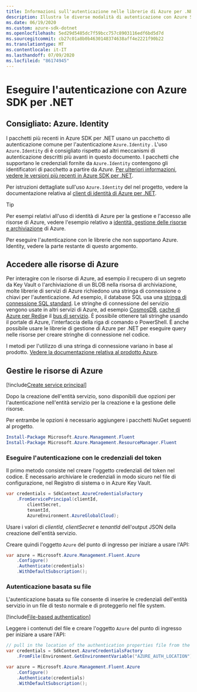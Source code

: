 ```yaml
---
title: Informazioni sull'autenticazione nelle librerie di Azure per .NET
description: Illustra le diverse modalità di autenticazione con Azure SDK per .NET.
ms.date: 06/19/2020
ms.custom: azure-sdk-dotnet
ms.openlocfilehash: 5ed29d5485dc7f59bcc757c8903116edf6bd5d7d
ms.sourcegitcommit: cb27c01a8b0b4630148374638aff4e2221f90b22
ms.translationtype: MT
ms.contentlocale: it-IT
ms.lasthandoff: 07/09/2020
ms.locfileid: "86174945"
---
```

# <a name="authenticate-with-the-azure-sdk-for-net"></a>Eseguire l'autenticazione con Azure SDK per .NET

## <a name="recommended-azureidentity"></a>Consigliato: Azure. Identity

I pacchetti più recenti in Azure SDK per .NET usano un pacchetto di autenticazione comune per l'autenticazione `Azure.Identity` . L'uso `Azure.Identity` di è consigliato rispetto ad altri meccanismi di autenticazione descritti più avanti in questo documento. I pacchetti che supportano le credenziali fornite da `Azure.Identity` contengono gli identificatori di pacchetto a partire da *Azure.* [Per ulteriori informazioni, vedere le versioni più recenti in Azure SDK per .NET](https://azure.github.io/azure-sdk/releases/latest/index.html#net).

Per istruzioni dettagliate sull'uso `Azure.Identity` del nel progetto, vedere la documentazione relativa al [client di identità di Azure per .NET](/dotnet/api/overview/azure/identity-readme).

> [!TIP]
> Per esempi relativi all'uso di identità di Azure per la gestione e l'accesso alle risorse di Azure, vedere l'esempio relativo a [identità, gestione delle risorse e archiviazione](/samples/dotnet/samples/azure-identity-resource-management-storage/) di Azure.

Per eseguire l'autenticazione con le librerie che non supportano Azure. Identity, vedere la parte restante di questo argomento.

## <a name="access-azure-resources"></a>Accedere alle risorse di Azure

Per interagire con le risorse di Azure, ad esempio il recupero di un segreto da Key Vault o l'archiviazione di un BLOB nella risorsa di archiviazione, molte librerie di servizi di Azure richiedono una stringa di connessione o chiavi per l'autenticazione. Ad esempio, il database SQL usa una [stringa di connessione SQL standard](https://docs.microsoft.com/azure/azure-sql/database/connect-query-dotnet-core). Le stringhe di connessione del servizio vengono usate in altri servizi di Azure, ad esempio [CosmosDB](/azure/cosmos-db/), [cache di Azure per Redis](/azure/azure-cache-for-redis/cache-dotnet-how-to-use-azure-redis-cache)e il [bus di servizio](/azure/service-bus-messaging/service-bus-dotnet-get-started-with-queues). È possibile ottenere tali stringhe usando il portale di Azure, l'interfaccia della riga di comando o PowerShell. È anche possibile usare le librerie di gestione di Azure per .NET per eseguire query nelle risorse per creare stringhe di connessione nel codice.

I metodi per l'utilizzo di una stringa di connessione variano in base al prodotto. [Vedere la documentazione relativa al prodotto Azure](/azure/?product=featured).

## <a name="manage-azure-resources"></a>Gestire le risorse di Azure

[!include[Create service principal](includes/create-sp.md)]

Dopo la creazione dell'entità servizio, sono disponibili due opzioni per l'autenticazione nell'entità servizio per la creazione e la gestione delle risorse.

Per entrambe le opzioni è necessario aggiungere i pacchetti NuGet seguenti al progetto.

```powershell
Install-Package Microsoft.Azure.Management.Fluent
Install-Package Microsoft.Azure.Management.ResourceManager.Fluent
```

### <a name="authenticate-with-token-credentials"></a>Eseguire l'autenticazione con le credenziali del token

Il primo metodo consiste nel creare l'oggetto credenziali del token nel codice. È necessario archiviare le credenziali in modo sicuro nel file di configurazione, nel Registro di sistema o in Azure Key Vault.

```csharp
var credentials = SdkContext.AzureCredentialsFactory
    .FromServicePrincipal(clientId,
        clientSecret,
        tenantId,
        AzureEnvironment.AzureGlobalCloud);
```

Usare i valori di *clientId*, *clientSecret* e *tenantId* dell'output JSON della creazione dell'entità servizio.

Creare quindi l'oggetto `Azure` del punto di ingresso per iniziare a usare l'API:

```csharp
var azure = Microsoft.Azure.Management.Fluent.Azure
    .Configure()
    .Authenticate(credentials)
    .WithDefaultSubscription();
```

### <a name="file-based-authentication"></a><a name="mgmt-file"></a>Autenticazione basata su file

L'autenticazione basata su file consente di inserire le credenziali dell'entità servizio in un file di testo normale e di proteggerlo nel file system.

[!include[File-based authentication](includes/file-based-auth.md)]

Leggere i contenuti del file e creare l'oggetto `Azure` del punto di ingresso per iniziare a usare l'API:

```csharp
// pull in the location of the authentication properties file from the environment
var credentials = SdkContext.AzureCredentialsFactory
    .FromFile(Environment.GetEnvironmentVariable("AZURE_AUTH_LOCATION"));

var azure = Microsoft.Azure.Management.Fluent.Azure
    .Configure()
    .Authenticate(credentials)
    .WithDefaultSubscription();
```
